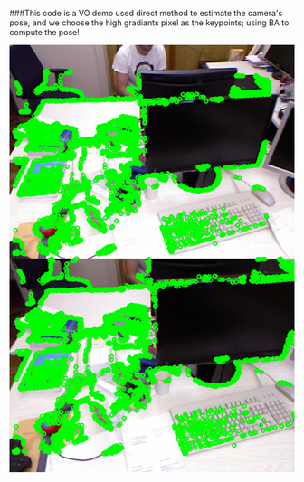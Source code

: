 ###This code is a VO demo used direct method to estimate the camera's pose, and we choose the high gradiants pixel as the keypoints; using BA to compute the pose!

![result](image/result.png)